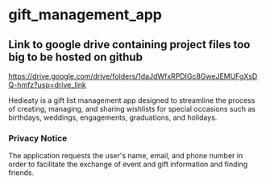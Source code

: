 # gift_management_app
## Link to google drive containing project files too big to be hosted on github
https://drive.google.com/drive/folders/1daJdWfxRPDIGc8GweJEMUFgXsDQ-hmfz?usp=drive_link

Hedieaty is a gift list management app designed to streamline the process of creating, managing, and sharing wishlists for special occasions such as birthdays, weddings, engagements, graduations, and holidays.

### Privacy Notice
The application requests the user's name, email, and phone number in order to facilitate the exchange of event and gift information and finding friends.
